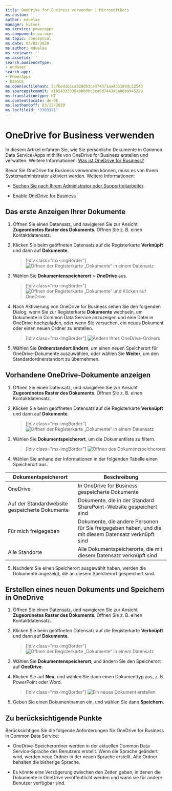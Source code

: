 ```yaml
---
title: OneDrive for Business verwenden | MicrosoftDocs
ms.custom: ''
author: mduelae
manager: kvivek
ms.service: powerapps
ms.component: pa-user
ms.topic: conceptual
ms.date: 03/02/2020
ms.author: mduelae
ms.reviewer: ''
ms.assetid: ''
search.audienceType:
- enduser
search.app:
- PowerApps
- D365CE
ms.openlocfilehash: 5cfbed161ca920db3ce474371aa435189dc12543
ms.sourcegitcommit: a1b54333338abbb0bc3ca0d7443a5a06b8945228
ms.translationtype: HT
ms.contentlocale: de-DE
ms.lasthandoff: 03/13/2020
ms.locfileid: "3303321"
---
```

# <a name="use-onedrive-for-business"></a>OneDrive for Business verwenden 

In diesem Artikel erfahren Sie, wie Sie persönliche Dokumente in Common Data Service-Apps mithilfe von OneDrive for Business erstellen und verwalten. Weitere Informationen:  [Was ist OneDrive for Business?](https://support.office.com/article/What-is-OneDrive-for-Business-187f90af-056f-47c0-9656-cc0ddca7fdc2)


Bevor Sie OneDrive for Business verwenden können, muss es von Ihrem Systemadministrator aktiviert werden. Weitere Informationen:

-   [Suchen Sie nach Ihrem Administrator oder Supportmitarbeiter](find-admin.md).  

-   [Enable OneDrive for Business](https://docs.microsoft.com/power-platform/admin/enable-onedrive-for-business)  


## <a name="the-first-time-you-view-your-documents"></a>Das erste Anzeigen Ihrer Dokumente  

1. Öffnen Sie einen Datensatz, und navigieren Sie zur Ansicht **Zugeordnetes Raster des Dokuments**. Öffnen Sie z. B. einen Kontaktdatensatz.

2.  Klicken Sie beim geöffneten Datensatz auf die Registerkarte **Verknüpft** und dann auf **Dokumente**.

     > [!div class="mx-imgBorder"]
     > ![Öffnen der Registerkarte „Dokumente“ in einem Datensatz](media/onedrive_nav.png "Öffnen der Registerkarte „Dokumente“ in einem Datensatz")

3.  Wählen Sie **Dokumentenspeicherort** > **OneDrive** aus.

     > [!div class="mx-imgBorder"]
     > ![Öffnen der Registerkarte „Dokumente“ und Klicken auf OneDrive](media/onedrive_menu.png "Öffnen der Registerkarte „Dokumente“ und Klicken auf OneDrive")

4. Nach Aktivierung von OneDrive for Business sehen Sie den folgenden Dialog, wenn Sie zur Registerkarte **Dokumente** wechseln, um Dokumente in Common Data Service anzuzeigen und eine Datei in OneDrive hochzuladen, oder wenn Sie versuchen, ein neues Dokument oder einen neuen Ordner zu erstellen.  

    > [!div class="mx-imgBorder"]
    > ![Ändern Ihres OneDrive-Ordners](media/setup_onedrive.png "Ordner OneDrive ändern")  

5. Wählen Sie **Ordnerstandort ändern**, um einen neuen Speicherort für OneDrive-Dokumente auszuwählen, oder wählen Sie **Weiter**, um den Standardordnerstandort zu übernehmen.

  
## <a name="view-existing-onedrive-documents"></a>Vorhandene OneDrive-Dokumente anzeigen 
 
1. Öffnen Sie einen Datensatz, und navigieren Sie zur Ansicht **Zugeordnetes Raster des Dokuments**. Öffnen Sie z. B. einen Kontaktdatensatz.

2. Klicken Sie beim geöffneten Datensatz auf die Registerkarte **Verknüpft** und dann auf **Dokumente**.
 
    > [!div class="mx-imgBorder"]
    > ![Öffnen der Registerkarte „Dokumente“ in einem Datensatz](media/onedrive_nav.png "Öffnen der Registerkarte „Dokumente“ in einem Datensatz")
 
3. Wählen Sie **Dokumentspeicherort**, um die Dokumentliste zu filtern.

    > [!div class="mx-imgBorder"]
    > ![Öffnen des Dokumentspeicherorts](media/onedrive_doc_location.png "Öffnen des Dokumentspeicherorts")

4.  Wählen Sie anhand der Informationen in der folgenden Tabelle einen Speicherort aus.  

   |    Dokumentspeicherort      |  Beschreibung                                   |
   |---------------------------|------------------------------------------------|
   |      OneDrive             | In OneDrive for Business gespeicherte Dokumente      |
   | Auf der Standardwebsite gespeicherte Dokumente | Dokumente, die in der Standard SharePoint-Website gespeichert sind  |
   | Für mich freigegeben            | Dokumente, die andere Personen für Sie freigegeben haben, und die mit diesem Datensatz verknüpft sind<!--note from editor: Edit okay? I haven't seen an "app record" defined.-->    |
   |  Alle Standorte            |     Alle Dokumentspeicherorte, die mit diesem Datensatz verknüpft sind     |

5. Nachdem Sie einen Speicherort ausgewählt haben, werden die Dokumente angezeigt, die an diesem Speicherort gespeichert sind.

## <a name="create-a-new-document-and-save-it-to-onedrive"></a>Erstellen eines neuen Dokuments und Speichern in OneDrive

1. Öffnen Sie einen Datensatz, und navigieren Sie zur Ansicht **Zugeordnetes Raster des Dokuments**. Öffnen Sie z. B. einen Kontaktdatensatz.

2. Klicken Sie beim geöffneten Datensatz auf die Registerkarte **Verknüpft** und dann auf **Dokumente**.
 
    > [!div class="mx-imgBorder"]
    > ![Öffnen der Registerkarte „Dokumente“ in einem Datensatz](media/onedrive_nav.png "Öffnen der Registerkarte „Dokumente“ in einem Datensatz")

2. Wählen Sie **Dokumentenspeicherort**, und ändern Sie den Speicherort auf **OneDrive**.

3. Klicken Sie auf **Neu**, und wählen Sie dann einen Dokumenttyp aus, z. B. PowerPoint oder Word. 

    > [!div class="mx-imgBorder"]
    > ![Ein neues Dokument erstellen](media/onedrive_new_doc.png "Ein neues Dokument erstellen")

4. Geben Sie einen Dokumentnamen ein, und wählen Sie dann **Speichern**.  


## <a name="things-to-consider"></a>Zu berücksichtigende Punkte 

Berücksichtigen Sie die folgende Anforderungen für OneDrive for Business in Common Data Service:

- OneDrive-Speicherordner werden in der aktuellen Common Data Service-Sprache des Benutzers erstellt. Wenn die Sprache geändert wird, werden neue Ordner in der neuen Sprache erstellt. Alte Ordner behalten die bisherige Sprache.  

- Es könnte eine Verzögerung zwischen den Zeiten geben, in denen die Dokumente in OneDrive veröffentlicht werden und wann sie für andere Benutzer verfügbar sind. 
